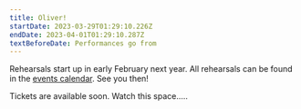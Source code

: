 ```yaml
---
title: Oliver!
startDate: 2023-03-29T01:29:10.226Z
endDate: 2023-04-01T01:29:10.287Z
textBeforeDate: Performances go from
---
```

Rehearsals start up in early February next year. All rehearsals can be found in the <a href="/events/">events calendar</a>. See you then!

Tickets are available soon. Watch this space.....
